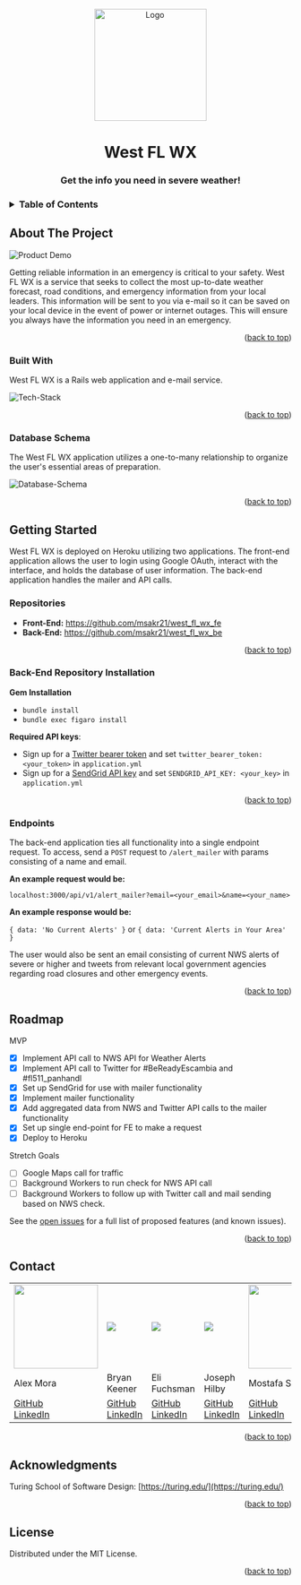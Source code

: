 <!-- PROJECT LOGO -->
<br />
<div align="center">
  <a href="https://github.com/Consultancy-2208">
    <img src="lib/assets/consultancy.jpeg" alt="Logo" width="200" height="200">
  </a>

  <h1 align="center">West FL WX</h3>

  <h3 align="center">
    Get the info you need in severe weather!
    <br />
  </h3>
</div>

<!-- TABLE OF CONTENTS -->
<h3>
  <details>
    <summary>Table of Contents</summary>
    <ol>
      <li>
        <a href="#about-the-project">About The Project</a>
        <ul>
          <li><a href="#built-with">Built With</a></li>
          <li><a href="#database-schema">Database Schema</a></li>
        </ul>
      </li>
      <li>
        <a href="#getting-started">Getting Started</a>
        <ul>
            <li><a href="#repositories">Repositories</a></li>
            <li><a href="#back-end-repository-installation">Back-End Repository Installation</a></li>
            <li><a href="#endpoints">Endpoints</a></li>
        </ul>
      </li>
      <li><a href="#roadmap">Roadmap</a></li>
      <li><a href="#contact">Contact</a></li>
      <li><a href="#acknowledgments">Acknowledgments</li>
      <li><a href="#license">License</a></li></a>
    </ol>
  </details>
</h3>

<!-- ABOUT THE PROJECT -->
## About The Project

![Product Demo](lib/assets/demo.gif)

Getting reliable information in an emergency is critical to your safety. West FL WX is a service that seeks to collect the most up-to-date weather forecast, road conditions, and emergency information from your local leaders. This information will be sent to you via e-mail so it can be saved on your local device in the event of power or internet outages. This will ensure you always have the information you need in an emergency.

<p align="right">(<a href="#top">back to top</a>)</p>

<!-- Built With -->
### Built With

West FL WX is a Rails web application and e-mail service.

<img src="lib/assets/tech-stack.png" alt="Tech-Stack">

<p align="right">(<a href="#top">back to top</a>)</p>

<!-- Database Schema -->
### Database Schema

The West FL WX application utilizes a one-to-many relationship to organize the user's essential areas of preparation.

<img src="lib/assets/database-schema.png" alt="Database-Schema">

<p align="right">(<a href="#top">back to top</a>)</p>

<!-- GETTING STARTED -->
## Getting Started

West FL WX is deployed on Heroku utilizing two applications. The front-end application allows the user to login using Google OAuth, interact with the interface, and holds the database of user information. The back-end application handles the mailer and API calls.

<!-- Repositories -->
### Repositories

* <b>Front-End:</b> https://github.com/msakr21/west_fl_wx_fe <br />
* <b>Back-End:</b> https://github.com/msakr21/west_fl_wx_be <br />

<p align="right">(<a href="#top">back to top</a>)</p>

<!-- Back-End Repository Installation -->
### Back-End Repository Installation
<b>Gem Installation</b>
* `bundle install`
* `bundle exec figaro install`

<b>Required API keys</b>: 
* Sign up for a <a href="https://developer.twitter.com/en/docs/authentication/oauth-2-0/bearer-tokens">Twitter bearer token</a> and set `twitter_bearer_token: <your_token>` in `application.yml` 
* Sign up for a <a href="https://docs.sendgrid.com/">SendGrid API key</a> and set `SENDGRID_API_KEY: <your_key>` in `application.yml` 

<p align="right">(<a href="#top">back to top</a>)</p>

<!-- Endpoints -->
### Endpoints

The back-end application ties all functionality into a single endpoint request. To access, send a `POST` request to `/alert_mailer` with params consisting of a name and email.

<b>An example request would be:</b>

`localhost:3000/api/v1/alert_mailer?email=<your_email>&name=<your_name>`

<b>An example response would be:</b>

 `{ data: 'No Current Alerts' }` or `{ data: 'Current Alerts in Your Area' }`
 
The user would also be sent an email consisting of current NWS alerts of severe or higher and tweets from relevant local government agencies regarding road closures and other emergency events.

<p align="right">(<a href="#top">back to top</a>)</p>

<!-- ROADMAP -->
## Roadmap

MVP
* [x] Implement API call to NWS API for Weather Alerts
* [x] Implement API call to Twitter for #BeReadyEscambia and #fl511_panhandl 
* [x] Set up SendGrid for use with mailer functionality
* [x] Implement mailer functionality
* [x] Add aggregated data from NWS and Twitter API calls to the mailer functionality
* [x] Set up single end-point for FE to make a request
* [x] Deploy to Heroku

Stretch Goals
* [ ] Google Maps call for traffic
* [ ] Background Workers to run check for NWS API call
* [ ] Background Workers to follow up with Twitter call and mail sending based on NWS check.

See the [open issues](https://github.com/Consultancy-2208/west_fl_wx_be/issues) for a full list of proposed features (and known issues).

<p align="right">(<a href="#top">back to top</a>)</p>

<!-- CONTACT -->
## Contact

<table>
  <tr>
    <td><img src="https://avatars.githubusercontent.com/u/89422302?v=4" width='150'></td>
    <td><img src="https://avatars.githubusercontent.com/u/101418582?s=150&v=4"></td>
    <td><img src="https://avatars.githubusercontent.com/u/104859844?s=150&v=4"></td>
    <td><img src="https://avatars.githubusercontent.com/u/108031077?s=150&v=4"></td>
    <td><img src="https://avatars.githubusercontent.com/u/110377741?s=150&v=4" width='150'></td>
  </tr>
  <tr>
    <td>Alex Mora</td>
    <td>Bryan Keener</td>
    <td>Eli Fuchsman</td>
    <td>Joseph Hilby</td>
    <td>Mostafa Sakr</td>
  </tr>
  <tr>
    <td>
      <a href="https://github.com/AlexMR-93">GitHub</a><br>
      <a href="https://www.linkedin.com/in/alex-m-b25902240/">LinkedIn</a>
    </td>
    <td>
      <a href="https://github.com/bkeener7">GitHub</a><br>
      <a href="https://www.linkedin.com/in/bkeener/">LinkedIn</a>
    </td>
    <td>
      <a href="https://github.com/efuchsman">GitHub</a><br>
      <a href="https://www.linkedin.com/in/elifuchsman/">LinkedIn</a>
    </td>
    <td>
      <a href="https://github.com/josephhilby">GitHub</a><br>
      <a href="https://www.linkedin.com/in/josephmhilby/">LinkedIn</a>
    </td>
    <td>
      <a href="https://github.com/msakr21">GitHub</a><br>
      <a href="https://www.linkedin.com/in/mostafa-sakr-4bb722250">LinkedIn</a>
    </td>
  </tr>
</table>

<p align="right">(<a href="#top">back to top</a>)</p>

<!-- ACKNOWLEDGMENTS -->
## Acknowledgments

Turing School of Software Design: [https://turing.edu/](https://turing.edu/)

<p align="right">(<a href="#top">back to top</a>)</p>

<!-- LICENSE -->
## License

Distributed under the MIT License.

<p align="right">(<a href="#top">back to top</a>)</p>

<!-- MARKDOWN LINKS & IMAGES -->
<!-- https://www.markdownguide.org/basic-syntax/#reference-style-links -->
[contributors-shield]: https://img.shields.io/github/contributors/Consultancy-2208/west_fl_wx_be.svg?style=for-the-badge
[contributors-url]: https://github.com/Consultancy-2208/west_fl_wx_be/graphs/contributors
[forks-shield]: https://img.shields.io/github/forks/Consultancy-2208/west_fl_wx_be.svg?style=for-the-badge
[forks-url]: https://github.com/Consultancy-2208/west_fl_wx_be/network/members
[stars-shield]: https://img.shields.io/github/stars/Consultancy-2208/west_fl_wx_be.svg?style=for-the-badge
[stars-url]: https://github.com/Consultancy-2208/west_fl_wx_be/stargazers
[issues-shield]: https://img.shields.io/github/issues/Consultancy-2208/west_fl_wx_be.svg?style=for-the-badge
[issues-url]: https://github.com/Consultancy-2208/west_fl_wx_be/issues
[license-shield]: https://img.shields.io/github/license/Consultancy-2208/west_fl_wx_be.svg?style=for-the-badge
[license-url]: https://github.com/Consultancy-2208/west_fl_wx_be/blob/master/LICENSE.txt
[linkedin-shield]: https://img.shields.io/badge/-LinkedIn-black.svg?style=for-the-badge&logo=linkedin&colorB=555
[linkedin-url]: https://linkedin.com/in/othneildrew
